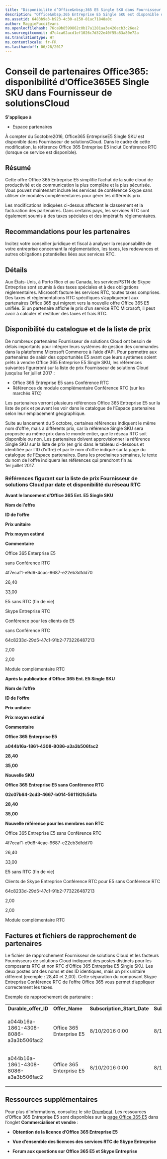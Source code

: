 ```yaml
---
title: "Disponibilité d’Office&nbsp;365 E5 Single SKU dans Fournisseur de solutions&nbsp;Cloud | Espace partenaires"
description: "Office&nbsp;365 Entreprise E5 Single SKU est disponible dans Fournisseur de solutions&nbsp;Cloud et inclut Conférence RTC."
ms.assetid: 6483b9e3-b923-4c30-a150-81ac71848a0c
author: MaggiePucciEvans
ms.openlocfilehash: 76ca9b8599862c0b17a1281aa3e420ecb3c26ea2
ms.sourcegitcommit: d7c4ca62acd1ef1026c7d322e40f55a83a80e72a
ms.translationtype: HT
ms.contentlocale: fr-FR
ms.lasthandoff: 06/28/2017
---
```

# <a name="office-365-partner-advisory-office-365-e5-single-sku-availability-in-csp"></a>Conseil de partenaires Office365: disponibilité d’Office365E5 Single SKU dans Fournisseur de solutionsCloud

**S'applique à**

-  Espace partenaires

À compter du 5octobre2016, Office365 EntrepriseE5 Single SKU est disponible dans Fournisseur de solutionsCloud. Dans le cadre de cette modification, la référence Office&nbsp;365 Entreprise&nbsp;E5 inclut Conférence RTC (lorsque ce service est disponible).

## <a name="summary"></a>Résumé


Cette offre Office&nbsp;365 Entreprise&nbsp;E5 simplifie l’achat de la suite cloud de productivité et de communication la plus complète et la plus sécurisée. Vous pouvez maintenant inclure les services de conférence Skype sans utiliser de modules complémentaires pour gérer les différents prix.

Les modifications indiquées ci-dessus affectent le classement et la facturation des partenaires. Dans certains pays, les services&nbsp;RTC sont également soumis à des taxes spéciales et des impératifs réglementaires.

## <a name="partner-recommendations"></a>Recommandations pour les partenaires


Incitez votre conseiller juridique et fiscal à analyser la responsabilité de votre entreprise concernant la réglementation, les taxes, les redevances et autres obligations potentielles liées aux services&nbsp;RTC.

## <a name="details"></a>Détails


Aux États-Unis, à Porto Rico et au Canada, les servicesPSTN de Skype Entreprise sont soumis à des taxes spéciales et à des obligations réglementaires. Microsoft facture les services&nbsp;RTC, toutes taxes comprises. Des taxes et réglementations&nbsp;RTC spécifiques s’appliqueront aux partenaires Office&nbsp;365 qui migrent vers la nouvelle offre Office&nbsp;365&nbsp;E5 unifiée. Si un partenaire affiche le prix d’un service&nbsp;RTC Microsoft, il peut avoir à calculer et restituer des taxes et frais&nbsp;RTC.

## <a name="price-list-and-catalog-availability"></a>Disponibilité du catalogue et de la liste de prix


De nombreux partenaires Fournisseur de solutions&nbsp;Cloud ont besoin de délais importants pour intégrer leurs systèmes de gestion des commandes dans la plateforme Microsoft Commerce à l’aide d’API. Pour permettre aux partenaires de saisir des opportunités&nbsp;E5 avant que leurs systèmes soient prêts à vendre Office&nbsp;365 Entreprise&nbsp;E5 Single SKU, les références suivantes figureront sur la liste de prix Fournisseur de solutions&nbsp;Cloud jusqu’au 1er&nbsp;juillet&nbsp;2017&nbsp;: 

-   Office&nbsp;365 Entreprise&nbsp;E5 sans Conférence&nbsp;RTC
-   Références de module complémentaire Conférence&nbsp;RTC (sur les marchés&nbsp;RTC)

Les partenaires verront plusieurs références Office&nbsp;365 Entreprise&nbsp;E5 sur la liste de prix et peuvent les voir dans le catalogue de l’Espace partenaires selon leur emplacement géographique.

Suite au lancement du 5&nbsp;octobre, certaines références indiquent le même nom d’offre, mais à différents prix, car la référence Single SKU sera proposée au même prix dans le monde entier, que le réseau&nbsp;RTC soit disponible ou non. Les partenaires doivent approvisionner la référence Single SKU sur la liste de prix (en gris dans le tableau ci-dessous et identifiée par l’ID d’offre) et par le nom d’offre indiqué sur la page du catalogue de l’Espace partenaires. Dans les prochaines semaines, le texte du nom de l’offre indiquera les références qui prendront fin au 1er&nbsp;juillet&nbsp;2017.

### <a name="skus-appearing-on-the-csp-price-list-by-date-and-pstn-availability"></a>Références figurant sur la liste de prix Fournisseur de solutions&nbsp;Cloud par date et disponibilité du réseau&nbsp;RTC

**Avant le lancement d’Office 365 Ent. E5 Single SKU**

**Nom de l’offre**

**ID de l’offre**

**Prix unitaire**


**Prix moyen estimé**

**Commentaire**

Office&nbsp;365 Enterprise&nbsp;E5

sans Conférence&nbsp;RTC

4f7ecaf1-e9d6-4cac-9687-e22eb3dfdd70

26,40

33,00

E5 sans RTC (fin de vie)

Skype Entreprise RTC

Conférence pour les clients de E5

 sans Conférence RTC

64c8233d-29d5-47c1-91b2-773226487213

2,00

2,00

Module complémentaire RTC

 

**Après la publication d’Office 365 Ent. E5 Single SKU**

**Nom de l’offre**

**ID de l’offre**

**Prix unitaire**

**Prix moyen estimé**

**Commentaire**

**Office&nbsp;365 Enterprise&nbsp;E5**

**a044b16a-1861-4308-8086-a3a3b506fac2**

**28,40**

**35,00**

**Nouvelle SKU**

**Office&nbsp;365 Entreprise&nbsp;E5 sans Conférence&nbsp;RTC**

**02c07b64-2cd3-4667-b014-561192fc5d1a**

**28,40**

**35,00**

**Nouvelle référence pour les membres non RTC**

Office&nbsp;365 Entreprise&nbsp;E5 sans Conférence&nbsp;RTC

4f7ecaf1-e9d6-4cac-9687-e22eb3dfdd70

26,40

33,00

E5 sans RTC (fin de vie)

Clients de Skype Entreprise Conférence RTC pour E5 sans Conférence&nbsp;RTC

64c8233d-29d5-47c1-91b2-773226487213

2,00

2,00

Module complémentaire RTC

 

## <a href="" id="invoices-and-partner-reconciliation-files-"></a>Factures et fichiers de rapprochement de partenaires


Le fichier de rapprochement Fournisseur de solutions&nbsp;Cloud et les facteurs Fournisseurs de solutions&nbsp;Cloud indiquent des postes distincts pour les composants&nbsp;RTC et non RTC d’Office&nbsp;365 Entreprise&nbsp;E5 Single SKU. Les deux postes ont des noms et des ID identiques, mais un prix unitaire différent (exemple&nbsp;: 28,40 et 2,00). Cette séparation du composant Skype Entreprise Conférence&nbsp;RTC de l’offre Office&nbsp;365 vous permet d’appliquer correctement les taxes.

Exemple de rapprochement de partenaire&nbsp;:

<table>
<colgroup>
<col width="12%" />
<col width="12%" />
<col width="12%" />
<col width="12%" />
<col width="12%" />
<col width="12%" />
<col width="12%" />
<col width="12%" />
</colgroup>
<tbody>
<tr class="odd">
<td><strong>Durable_offer_ID</strong></td>
<td><strong>Offer_Name</strong></td>
<td><strong>Subscription_Start_Date</strong></td>
<td><strong>Subscription_End_Date</strong></td>
<td><strong>Charge_Start_Date</strong></td>
<td><strong>Charge_End_Date</strong></td>
<td><strong>Charge_Type</strong></td>
<td><strong>Unit_Price</strong></td>
</tr>
<tr class="even">
<td><p>a044b16a-1861-4308-8086-a3a3b506fac2</p></td>
<td><p>Office&nbsp;365 Enterprise&nbsp;E5</p></td>
<td><p>8/10/2016 0:00</p></td>
<td><p>8/11/2016 0:00</p></td>
<td><p>8/11/2016 0:00</p></td>
<td><p>9/10/2016 0:00</p></td>
<td><p>Frais de cycle</p></td>
<td><p>28,40</p></td>
</tr>
<tr class="odd">
<td><p>a044b16a-1861-4308-8086-a3a3b506fac2</p></td>
<td><p>Office&nbsp;365 Enterprise&nbsp;E5</p></td>
<td><p>8/10/2016 0:00</p></td>
<td><p>8/11/2016 0:00</p></td>
<td><p>8/11/2016 0:00</p></td>
<td><p>9/10/2016 0:00</p></td>
<td><p>Frais de cycle</p></td>
<td><p>2,00</p></td>
</tr>
</tbody>
</table>

 

## <a name="additional-resources"></a>Ressources supplémentaires


Pour plus d’informations, consultez le site [Drumbeat](https://drumbeat.office.com/Pages/home2016.aspx). Les ressources d’Office&nbsp;365 Entreprise&nbsp;E5 sont disponibles sur la [page Office&nbsp;365 E5](https://drumbeat.office.com/partner/pages/e5.aspx) dans l’onglet **Commercialiser et vendre**&nbsp;:

-   **Obtention de la licence d’Office&nbsp;365 Entreprise&nbsp;E5**

-   **Vue d’ensemble des licences des services&nbsp;RTC de Skype Entreprise**

-   **Forum aux questions sur Office&nbsp;365&nbsp;E5 et Skype Entreprise**

 

 



